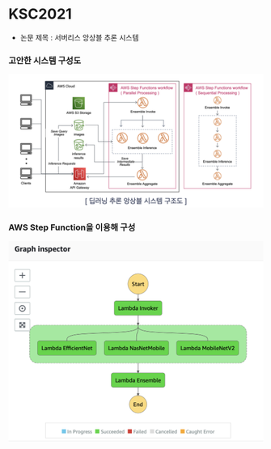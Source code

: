 # KSC2021
- 논문 제목 : 서버리스 앙상블 추론 시스템

### 고안한 시스템 구성도
<img src='assets/structure.png' width="600" />

### AWS Step Function을 이용해 구성
<img src='assets/stepfunction.png' width="600" />
